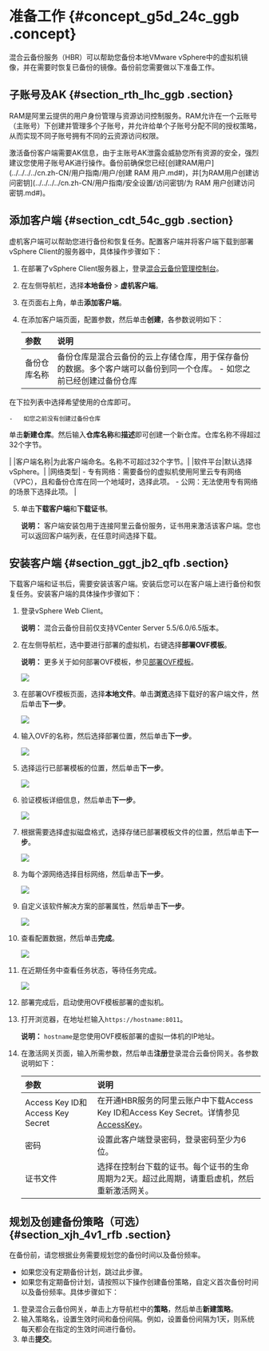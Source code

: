 # 准备工作 {#concept_g5d_24c_ggb .concept}

混合云备份服务（HBR）可以帮助您备份本地VMware vSphere中的虚拟机镜像，并在需要时恢复已备份的镜像。备份前您需要做以下准备工作。

## 子账号及AK {#section_rth_lhc_ggb .section}

RAM是阿里云提供的用户身份管理与资源访问控制服务。RAM允许在一个云账号（主账号）下创建并管理多个子账号，并允许给单个子账号分配不同的授权策略，从而实现不同子账号拥有不同的云资源访问权限。

激活备份客户端需要AK信息，由于主账号AK泄露会威胁您所有资源的安全，强烈建议您使用子账号AK进行操作。备份前确保您已经[创建RAM用户](../../../../cn.zh-CN/用户指南/用户/创建 RAM 用户.md#)，并[为RAM用户创建访问密钥](../../../../cn.zh-CN/用户指南/安全设置/访问密钥/为 RAM 用户创建访问密钥.md#)。

## 添加客户端 {#section_cdt_54c_ggb .section}

虚机客户端可以帮助您进行备份和恢复任务。配置客户端并将客户端下载到部署vSphere Client的服务器中，具体操作步骤如下：

1.  在部署了vSphere Client服务器上，登录[混合云备份管理控制台](https://hbr.console.aliyun.com)。
2.  在左侧导航栏，选择**本地备份** \> **虚机客户端**。
3.  在页面右上角，单击**添加客户端**。
4.  在添加客户端页面，配置参数，然后单击**创建**，各参数说明如下：

    |参数|说明|
    |:-|:-|
    |备份仓库名称|备份仓库是混合云备份的云上存储仓库，用于保存备份的数据。多个客户端可以备份到同一个仓库。     -   如您之前已经创建过备份仓库

在下拉列表中选择希望使用的仓库即可。

    -   如您之前没有创建过备份仓库

单击**新建仓库**。然后输入**仓库名称**和**描述**即可创建一个新仓库。仓库名称不得超过32个字节。

 |
    |客户端名称|为此客户端命名。名称不可超过32个字节。|
    |软件平台|默认选择vSphere。|
    |网络类型|     -   专有网络：需要备份的虚拟机使用阿里云专有网络（VPC），且和备份仓库在同一个地域时，选择此项。
    -   公网：无法使用专有网络的场景下选择此项。
 |

5.  单击**下载客户端**和**下载证书**。

    **说明：** 客户端安装包用于连接阿里云备份服务，证书用来激活该客户端。您也可以返回客户端列表，在任意时间选择下载。


## 安装客户端 {#section_ggt_jb2_qfb .section}

下载客户端和证书后，需要安装该客户端。安装后您可以在客户端上进行备份和恢复任务。安装客户端的具体操作步骤如下：

1.  登录vSphere Web Client。

    **说明：** 混合云备份目前仅支持VCenter Server 5.5/6.0/6.5版本。

2.  在左侧导航栏，选中要进行部署的虚拟机，右键选择**部署OVF模板**。

    **说明：** 更多关于如何部署OVF模板，参见[部署OVF模板](https://docs.vmware.com/cn/VMware-vSphere/6.5/com.vmware.vsphere.vm_admin.doc/GUID-AFEDC48B-C96F-4088-9C1F-4F0A30E965DE.html?spm=a2c4g.11186623.2.20.37f4127dVeFZcm)。

    ![](http://static-aliyun-doc.oss-cn-hangzhou.aliyuncs.com/assets/img/83063/156678502935163_zh-CN.png)

3.  在部署OVF模板页面，选择**本地文件**。单击**浏览**选择下载好的客户端文件，然后单击**下一步**。

    ![](http://static-aliyun-doc.oss-cn-hangzhou.aliyuncs.com/assets/img/83063/156678502935164_zh-CN.png)

4.  输入OVF的名称，然后选择部署位置，然后单击**下一步**。

    ![](http://static-aliyun-doc.oss-cn-hangzhou.aliyuncs.com/assets/img/83063/156678502935165_zh-CN.png)

5.  选择运行已部署模板的位置，然后单击**下一步**。

    ![](http://static-aliyun-doc.oss-cn-hangzhou.aliyuncs.com/assets/img/83063/156678502935166_zh-CN.png)

6.  验证模板详细信息，然后单击**下一步**。

    ![](http://static-aliyun-doc.oss-cn-hangzhou.aliyuncs.com/assets/img/83063/156678503035167_zh-CN.png)

7.  根据需要选择虚拟磁盘格式，选择存储已部署模板文件的位置，然后单击**下一步**。

    ![](http://static-aliyun-doc.oss-cn-hangzhou.aliyuncs.com/assets/img/83063/156678503035168_zh-CN.png)

8.  为每个源网络选择目标网络，然后单击**下一步**。

    ![](http://static-aliyun-doc.oss-cn-hangzhou.aliyuncs.com/assets/img/83063/156678503035169_zh-CN.png)

9.  自定义该软件解决方案的部署属性，然后单击**下一步**。

    ![](http://static-aliyun-doc.oss-cn-hangzhou.aliyuncs.com/assets/img/83063/156678503035170_zh-CN.png)

10. 查看配置数据，然后单击**完成**。

    ![](http://static-aliyun-doc.oss-cn-hangzhou.aliyuncs.com/assets/img/83063/156678503135171_zh-CN.png)

11. 在近期任务中查看任务状态，等待任务完成。

    ![](http://static-aliyun-doc.oss-cn-hangzhou.aliyuncs.com/assets/img/83063/156678503135172_zh-CN.png)

12. 部署完成后，启动使用OVF模板部署的虚拟机。
13. 打开浏览器，在地址栏输入`https://hostname:8011`。

    **说明：** `hostname`是您使用OVF模板部署的虚拟一体机的IP地址。

14. 在激活网关页面，输入所需参数，然后单击**注册**登录混合云备份网关。各参数说明如下：

    |参数|说明|
    |:-|:-|
    |Access Key ID和Access Key Secret|在开通HBR服务的阿里云账户中下载Access Key ID和Access Key Secret。详情参见[AccessKey](../../../../cn.zh-CN/通用参考/创建AccessKey.md)。|
    |密码|设置此客户端登录密码，登录密码至少为6位。|
    |证书文件|选择在控制台下载的证书。每个证书的生命周期为2天。超过此周期，请重启虚机，然后重新激活网关。|


## 规划及创建备份策略（可选） {#section_xjh_4v1_rfb .section}

在备份前，请您根据业务需要规划您的备份时间以及备份频率。

-   如果您没有定期备份计划，跳过此步骤。
-   如果您有定期备份计划，请按照以下操作创建备份策略，自定义首次备份时间以及备份频率。具体步骤如下：

1.  登录混合云备份网关，单击上方导航栏中的**策略**，然后单击**新建策略**。
2.  输入策略名，设置生效时间和备份间隔。例如，设置备份间隔为1天，则系统每天都会在指定的生效时间进行备份。
3.  单击**提交**。

